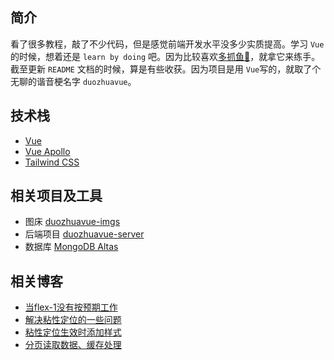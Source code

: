 ## 简介

看了很多教程，敲了不少代码，但是感觉前端开发水平没多少实质提高。学习 `Vue` 的时候，想着还是 `learn by doing` 吧。因为比较喜欢[多抓鱼:green_heart:](https://www.duozhuayu.com/book)，就拿它来练手。截至更新 `README` 文档的时候，算是有些收获。因为项目是用 `Vue`写的，就取了个无聊的谐音梗名字 `duozhuavue`。

## 技术栈

- [Vue](https://v3.vuejs.org/)
- [Vue Apollo](https://v4.apollo.vuejs.org/)
- [Tailwind CSS](https://tailwindcss.com/)

## 相关项目及工具

- 图床 [duozhuavue-imgs](https://github.com/yikayiyo/duozhuavue-imgs)
- 后端项目 [duozhuavue-server](https://github.com/yikayiyo/duozhuavue-server)
- 数据库 [MongoDB Altas](https://cloud.mongodb.com/)

## 相关博客
- [当flex-1没有按预期工作](https://yikayiyo.github.io/2021/09/29/%E5%BD%93flex-1%E6%B2%A1%E6%9C%89%E6%8C%89%E9%A2%84%E6%9C%9F%E5%B7%A5%E4%BD%9C/)
- [解决粘性定位的一些问题](https://yikayiyo.github.io/2021/11/27/%E8%A7%A3%E5%86%B3%E7%B2%98%E6%80%A7%E5%AE%9A%E4%BD%8D%E7%9A%84%E4%B8%80%E4%BA%9B%E9%97%AE%E9%A2%98/)
- [粘性定位生效时添加样式](https://yikayiyo.github.io/2021/11/28/%E7%B2%98%E6%80%A7%E5%AE%9A%E4%BD%8D%E7%94%9F%E6%95%88%E6%97%B6%E6%B7%BB%E5%8A%A0%E6%A0%B7%E5%BC%8F/)
- [分页读取数据、缓存处理](https://yikayiyo.github.io/2021/12/09/%E5%88%86%E9%A1%B5/)